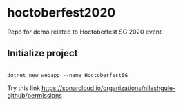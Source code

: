 # hoctoberfest2020

Repo for demo related to Hoctoberfest SG 2020 event

## Initialize project

```dotnet

dotnet new webapp --name HoctoberfestSG

```

Try this link https://sonarcloud.io/organizations/nileshgule-github/permissions
